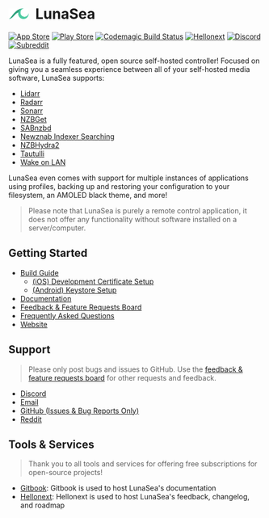 # <img width="40px" src="./assets/branding/icon_drawer.png" alt="LunaSea"></img>&nbsp;&nbsp;LunaSea

[![App Store](https://img.shields.io/badge/%20Download-ios-red?style=for-the-badge&logo=app-store&color=%232196F3&logoColor=white)](https://www.lunasea.app/appstore)
[![Play Store](https://img.shields.io/badge/%20Download-android-red?style=for-the-badge&logo=google-play&color=%234CAF50&logoColor=white)](https://www.lunasea.app/playstore)
[![Codemagic Build Status](https://img.shields.io/badge/%20Build-Codemagic-red?style=for-the-badge&logo=circleci&color=%2332323E&logoColor=white)](https://codemagic.io/apps/5ef3424e03ad6b478a268d4c/5ef3424e03ad6b478a268d4b/latest_build)
[![Hellonext](https://img.shields.io/badge/%20Feedback-Hellonext-red?style=for-the-badge&logo=redux&color=%234ECCA3&logoColor=white)](https://www.lunasea.app/feedback)
[![Discord](https://img.shields.io/discord/673591529834807358?color=7289da&label=%20Discord&logo=discord&logoColor=white&style=for-the-badge)](https://www.lunasea.app/discord)
[![Subreddit](https://img.shields.io/reddit/subreddit-subscribers/LunaSeaApp?label=%20Reddit&logo=reddit&color=%23F44336&logoColor=white&style=for-the-badge)](https://www.lunasea.app/reddit)

LunaSea is a fully featured, open source self-hosted controller! Focused on giving you a seamless experience between all of your self-hosted media software, LunaSea supports:

- [Lidarr](https://github.com/lidarr/lidarr)
- [Radarr](https://github.com/radarr/radarr)
- [Sonarr](https://github.com/sonarr/sonarr)
- [NZBGet](https://github.com/nzbget/nzbget)
- [SABnzbd](https://github.com/sabnzbd/sabnzbd)
- [Newznab Indexer Searching](https://newznab.readthedocs.io/en/latest/misc/api/)
- [NZBHydra2](https://github.com/theotherp/nzbhydra2)
- [Tautulli](https://github.com/Tautulli/Tautulli)
- [Wake on LAN](https://en.wikipedia.org/wiki/Wake-on-LAN)

LunaSea even comes with support for multiple instances of applications using profiles, backing up and restoring your configuration to your filesystem, an AMOLED black theme, and more!

> Please note that LunaSea is purely a remote control application, it does not offer any functionality without software installed on a server/computer.

## Getting Started

- [Build Guide](https://github.com/CometTools/LunaSea/wiki/Build-Guide)
    - [(iOS) Development Certificate Setup](https://github.com/CometTools/LunaSea/wiki/Setup-of-Development-Certificate)
    - [(Android) Keystore Setup](https://github.com/CometTools/LunaSea/wiki/Configure-Keystore)
- [Documentation](https://www.lunasea.app/docs)
- [Feedback & Feature Requests Board](https://www.lunasea.app/feedback)
- [Frequently Asked Questions](https://docs.lunasea.app/getting-started/frequently-asked-questions)
- [Website](https://www.lunasea.app)

## Support

> Please only post bugs and issues to GitHub. Use the [feedback & feature requests board](https://www.lunasea.app/feedback) for other requests and feedback.

- [Discord](https://www.lunasea.app/discord)
- [Email](mailto:hello@comet.tools)
- [GitHub (Issues & Bug Reports Only)](https://github.com/CometTools/LunaSea/issues)
- [Reddit](https://www.lunasea.app/reddit)

## Tools & Services

> Thank you to all tools and services for offering free subscriptions for open-source projects!

- [Gitbook](https://www.gitbook.com): Gitbook is used to host LunaSea's documentation
- [Hellonext](https://www.hellonext.co): Hellonext is used to host LunaSea's feedback, changelog, and roadmap
